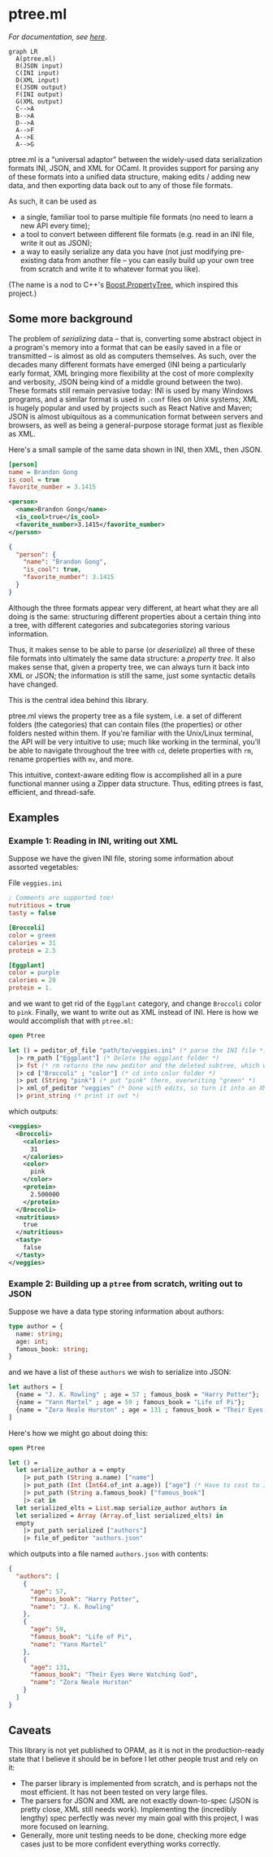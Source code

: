 # ptree.ml

_For documentation, see [here](https://www.brandongong.org/ptree.ml/ptree/Ptree/index.html)_.

```mermaid
graph LR
  A(ptree.ml)
  B(JSON input)
  C(INI input)
  D(XML input)
  E(JSON output)
  F(INI output)
  G(XML output)
  C-->A
  B-->A
  D-->A
  A-->F
  A-->E
  A-->G
```

ptree.ml is a "universal adaptor" between the widely-used data
serialization formats INI, JSON, and XML for OCaml. It provides support for
parsing any of these formats into a unified data structure, making edits /
adding new data, and then exporting data back out to any of those file formats.

As such, it can be used as
- a single, familiar tool to parse multiple file formats (no need to learn a new
  API every time);
- a tool to convert between different file formats (e.g. read in an INI file,
  write it out as JSON);
- a way to easily serialize any data you have (not just modifying pre-existing
  data from another file – you can easily build up your own tree from scratch
  and write it to whatever format you like).

(The name is a nod to C++'s
[Boost.PropertyTree](https://www.boost.org/doc/libs/1_65_1/doc/html/property_tree.html),
which inspired this project.)

## Some more background
The problem of _serializing_ data – that is, converting some abstract object in
a program's memory into a format that can be easily saved in a file or
transmitted – is almost as old as computers themselves. As such, over the
decades many different formats have emerged (INI being a particularly early
format, XML bringing more flexibility at the cost of more complexity and
verbosity, JSON being kind of a middle ground between the two). These formats
still remain pervasive today: INI is used by many Windows programs, and a
similar format is used in `.conf` files on Unix systems; XML is hugely popular
and used by projects such as React Native and Maven; JSON is almost ubiquitous
as a communication format between servers and browsers, as well as being a
general-purpose storage format just as flexible as XML.

Here's a small sample of the same data shown in INI, then XML, then JSON.
```ini
[person]
name = Brandon Gong
is_cool = true
favorite_number = 3.1415
```
```xml
<person>
  <name>Brandon Gong</name>
  <is_cool>true</is_cool>
  <favorite_number>3.1415</favorite_number>
</person>
```
```json
{
  "person": {
    "name": "Brandon Gong",
    "is_cool": true,
    "favorite_number": 3.1415
  }
}
```
Although the three formats appear very different, at heart what they are all
doing is the same: structuring different properties about a certain thing into
a tree, with different categories and subcategories storing various information.

Thus, it makes sense to be able to parse (or _deserialize_) all three of these
file formats into ultimately the same data structure: a _property tree_. It also
makes sense that, given a property tree, we can always turn it back into XML or
JSON; the information is still the same, just some syntactic details have
changed.

This is the central idea behind this library.

ptree.ml views the property tree as a file system, i.e. a set of different
folders (the categories) that can contain files (the properties) or other
folders nested within them. If you're familiar with the Unix/Linux terminal, the
API will be very intuitive to use; much like working in the terminal, you'll be
able to navigate throughout the tree with `cd`, delete properties with `rm`,
rename properties with `mv`, and more.

This intuitive, context-aware editing flow is accomplished all in a pure
functional manner using a Zipper data structure. Thus, editing ptrees is fast,
efficient, and thread-safe.

## Examples

### Example 1: Reading in INI, writing out XML
Suppose we have the given INI file, storing some information about assorted
vegetables:

File `veggies.ini`
```ini
; Comments are supported too!
nutritious = true
tasty = false

[Broccoli]
color = green
calories = 31
protein = 2.5

[Eggplant]
color = purple
calories = 20
protein = 1.
```
and we want to get rid of the `Eggplant` category, and change `Broccoli` color
to `pink`. Finally, we want to write out as XML instead of INI. Here is how we
would accomplish that with `ptree.ml`:

```ocaml
open Ptree

let () = peditor_of_file "path/to/veggies.ini" (* parse the INI file *)
  |> rm_path ["Eggplant"] (* Delete the eggplant folder *)
  |> fst (* rm returns the new peditor and the deleted subtree, which we don't care about *)
  |> cd ["Broccoli" ; "color"] (* cd into color folder *)
  |> put (String "pink") (* put "pink" there, overwriting "green" *)
  |> xml_of_peditor "veggies" (* Done with edits, so turn it into an XML string with base tag name veggies *)
  |> print_string (* print it out *)
```
which outputs:
```xml
<veggies>
  <Broccoli>
    <calories>
      31
    </calories>
    <color>
      pink
    </color>
    <protein>
      2.500000
    </protein>
  </Broccoli>
  <nutritious>
    true
  </nutritious>
  <tasty>
    false
  </tasty>
</veggies>
```

### Example 2: Building up a `ptree` from scratch, writing out to JSON

Suppose we have a data type storing information about authors:

```ocaml
type author = {
  name: string;
  age: int;
  famous_book: string;
}
```

and we have a list of these `authors` we wish to serialize into JSON:

```ocaml
let authors = [
  {name = "J. K. Rowling" ; age = 57 ; famous_book = "Harry Potter"};
  {name = "Yann Martel" ; age = 59 ; famous_book = "Life of Pi"};
  {name = "Zora Neale Hurston" ; age = 131 ; famous_book = "Their Eyes Were Watching God"};
]
```

Here's how we might go about doing this:
```ocaml
open Ptree

let () =
  let serialize_author a = empty
    |> put_path (String a.name) ["name"]
    |> put_path (Int (Int64.of_int a.age)) ["age"] (* Have to cast to Int64 *)
    |> put_path (String a.famous_book) ["famous_book"]
    |> cat in
  let serialized_elts = List.map serialize_author authors in
  let serialized = Array (Array.of_list serialized_elts) in
  empty
    |> put_path serialized ["authors"]
    |> file_of_peditor "authors.json"
```

which outputs into a file named `authors.json` with contents:

```json
{
  "authors": [
    {
      "age": 57,
      "famous_book": "Harry Potter",
      "name": "J. K. Rowling"
    },
    {
      "age": 59,
      "famous_book": "Life of Pi",
      "name": "Yann Martel"
    },
    {
      "age": 131,
      "famous_book": "Their Eyes Were Watching God",
      "name": "Zora Neale Hurston"
    }
  ]
}
```

## Caveats

This library is not yet published to OPAM, as it is not in the production-ready
state that I believe it should be in before I let other people trust and rely
on it:
- The parser library is implemented from scratch, and is perhaps not the most
  efficient. It has not been tested on very large files.
- The parsers for JSON and XML are not exactly down-to-spec (JSON is pretty
  close, XML still needs work). Implementing the (incredibly lengthy) spec
  perfectly was never my main goal with this project, I was more focused on
  learning.
- Generally, more unit testing needs to be done, checking more edge cases just
  to be more confident everything works correctly.
